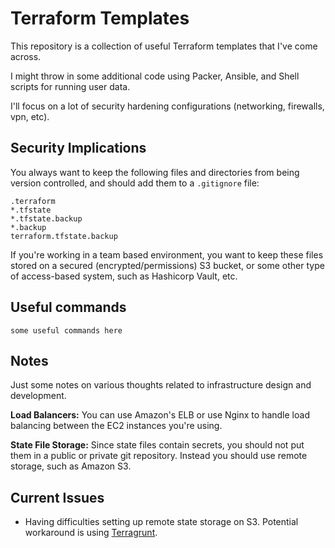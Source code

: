 # Terraform Templates

This repository is a collection of useful Terraform templates that I've come across. 

I might throw in some additional code using Packer, Ansible, and Shell scripts for running user data. 

I'll focus on a lot of security hardening configurations (networking, firewalls, vpn, etc). 

## Security Implications

You always want to keep the following files and directories from being version controlled, and should add them to a `.gitignore` file:

```
.terraform
*.tfstate
*.tfstate.backup
*.backup
terraform.tfstate.backup
```

If you're working in a team based environment, you want to keep these files stored on a secured (encrypted/permissions) S3 bucket, or some other type of access-based system, such as Hashicorp Vault, etc.

## Useful commands

```
some useful commands here
```

## Notes

Just some notes on various thoughts related to infrastructure design and development. 

**Load Balancers:** You can use Amazon's ELB or use Nginx to handle load balancing between the EC2 instances you're using.

**State File Storage:** Since state files contain secrets, you should not put them in a public or private git repository. Instead you should use remote storage, such as Amazon S3. 


## Current Issues

- Having difficulties setting up remote state storage on S3. Potential workaround is using [Terragrunt](https://github.com/gruntwork-io/terragrunt). 